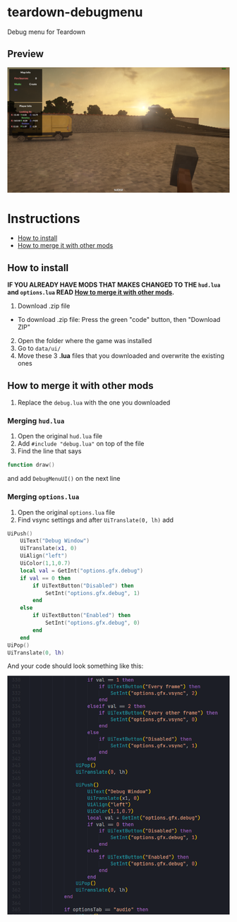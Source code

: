 # teardown-debugmenu
Debug menu for Teardown

## Preview

![](images/preview.png)

# Instructions

- [How to install](https://github.com/funlennysub/teardown-debugmenu#how-to-install)
- [How to merge it with other mods](https://github.com/funlennysub/teardown-debugmenu#how-to-merge-it-with-other-mods)

## How to install

**IF YOU ALREADY HAVE MODS THAT MAKES CHANGED TO THE `hud.lua` and `options.lua` READ [How to merge it with other mods](https://github.com/funlennysub/teardown-debugmenu#how-to-merge-it-with-other-mods).**

1. Download .zip file
* To download .zip file: Press the green "code" button, then "Download ZIP"
2. Open the folder where the game was installed
3. Go to `data/ui/`
4. Move these 3 **.lua** files that you downloaded and overwrite the existing ones

## How to merge it with other mods

1. Replace the `debug.lua` with the one you downloaded
### Merging `hud.lua`
1. Open the original `hud.lua` file
2. Add `#include "debug.lua"` on top of the file
3. Find the line that says
```lua
function draw()
```
and add `DebugMenuUI()` on the next line
### Merging `options.lua`
1. Open the original `options.lua` file
2. Find vsync settings and after `UiTranslate(0, lh)` add
```lua
UiPush()
    UiText("Debug Window")
    UiTranslate(x1, 0)
	UiAlign("left")
	UiColor(1,1,0.7)
	local val = GetInt("options.gfx.debug")
	if val == 0 then
	    if UiTextButton("Disabled") then
	        SetInt("options.gfx.debug", 1)
		end
	else
	    if UiTextButton("Enabled") then
	        SetInt("options.gfx.debug", 0)
		end
	end
UiPop()
UiTranslate(0, lh)
```
And your code should look something like this:

![result](images/code.png)
